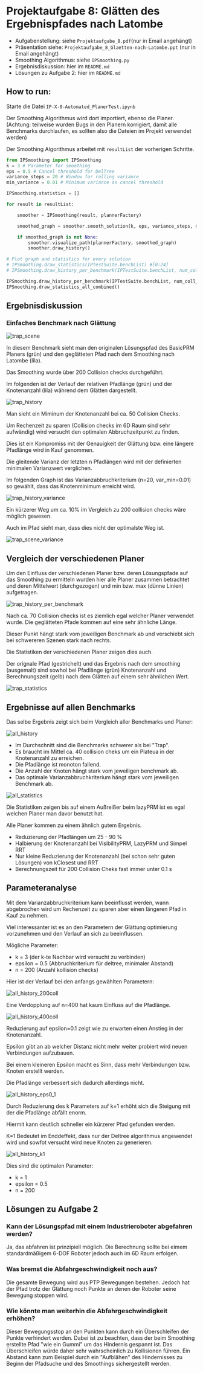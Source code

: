 # Projektaufgabe 8: Glätten des Ergebnispfades nach Latombe

- Aufgabenstellung: siehe `Projektaufgabe_8.pdf`(nur in Email angehängt)
- Präsentation siehe: `Projektaufgabe_8_Glaetten-nach-Latombe.ppt` (nur in Email angehängt)
- Smoothing Algorithmus: siehe `IPSmoothing.py`
- Ergebnisdiskussion: hier im `README.md`
- Lösungen zu Aufgabe 2: hier im `README.md`

## How to run:

Starte die Datei `IP-X-0-Automated_PlanerTest.ipynb`

Der Smoothing Algorithmus wird dort importiert, ebenso die Planer. (Achtung: teilweise wurden Bugs in den Planern korrigiert, damit alle Benchmarks durchlaufen, es sollten also die Dateien im Projekt verwendet werden)

Der Smoothing Algorithmus arbeitet mit `resultList` der vorherigen Schritte.

```python
from IPSmoothing import IPSmoothing
k = 3 # Parameter for smoothing
eps = 0.5 # Cancel threshold for DelTree
variance_steps = 20 # Window for rolling variance
min_variance = 0.01 # Minimum variance as cancel threshold

IPSmoothing.statistics = []

for result in resultList:

    smoother = IPSmoothing(result, plannerFactory)

    smoothed_graph = smoother.smooth_solution(k, eps, variance_steps, min_variance)

    if smoothed_graph is not None:
        smoother.visualize_path(plannerFactory, smoothed_graph)
        smoother.draw_history()

# Plot graph and statistics for every solution
# IPSmoothing.draw_statistics(IPTestSuite.benchList) #[0:24]
# IPSmoothing.draw_history_per_benchmark(IPTestSuite.benchList, num_coll_checks = 200, combine_all = False)

IPSmoothing.draw_history_per_benchmark(IPTestSuite.benchList, num_coll_checks = 200, combine_all = True)
IPSmoothing.draw_statistics_all_combined()
```

## Ergebnisdiskussion

### Einfaches Benchmark nach Glättung

![trap_scene](./docs/trap_scene.png)

In diesem Benchmark sieht man den originalen Lösungspfad des BasicPRM Planers (grün) und den geglätteten Pfad nach dem Smoothing nach Latombe (lila).

Das Smoothing wurde über 200 Collision checks durchgeführt.

Im folgenden ist der Verlauf der relativen Pfadlänge (grün) und der Knotenanzahl (lila) während dem Glätten dargestellt.

![trap_history](./docs/trap_history.png)

Man sieht ein Miminum der Knotenanzahl bei ca. 50 Collision Checks.

Um Rechenzeit zu sparen (Collision checks im 6D Raum sind sehr aufwändig) wird versucht den optimalen Abbruchzeitpunkt zu finden.

Dies ist ein Kompromiss mit der Genauigkeit der Glättung bzw. eine längere Pfadlänge wird in Kauf genommen.

Die gleitende Varianz der letzten n Pfadlängen wird mit der definierten minimalen Varianzwert verglichen.

Im folgenden Graph ist das Varianzabbruchkriterium (n=20, var_min=0.01) so gewählt, dass das Knotenminimum erreicht wird.

![trap_history_variance](./docs/trap_history_variance.png)

Ein kürzerer Weg um ca. 10% im Vergleich zu 200 collision checks wäre möglich gewesen. 

Auch im Pfad sieht man, dass dies nicht der optimalste Weg ist.

![trap_scene_variance](./docs/trap_scene_variance.png)

## Vergleich der verschiedenen Planer

Um den Einfluss der verschiedenen Planer bzw. deren Lösungspfade auf das Smoothing zu ermitteln wurden hier alle Planer zusammen betrachtet und deren Mittelwert (durchgezogen) und min bzw. max (dünne Linien) aufgetragen.

![trap_history_per_benchmark](./docs/trap_history_per_benchmark.png)

Nach ca. 70 Collision checks ist es ziemlich egal welcher Planer verwendet wurde. Die geglätteten Pfade kommen auf eine sehr ähnliche Länge.

Dieser Punkt hängt stark vom jeweiligen Benchmark ab und verschiebt sich bei schwereren Szenen stark nach rechts.

Die Statistiken der verschiedenen Planer zeigen dies auch. 

Der orignale Pfad (gestrichelt) und das Ergebnis nach dem smoothing (ausgemalt) sind sowhol bei Pfadlänge (grün) Knotenanzahl und Berechnungszeit (gelb) nach dem Glätten auf einem sehr ähnlichen Wert.

![trap_statistics](./docs/trap_statistics.png)

## Ergebnisse auf allen Benchmarks

Das selbe Ergebnis zeigt sich beim Vergleich aller Benchmarks und Planer:

![all_history](./docs/all_history.png)

- Im Durchschnitt sind die Benchmarks schwerer als bei "Trap". 
- Es braucht im Mittel ca. 40 collision cheks um ein Plateua in der Knotenanzahl zu erreichen.
- Die Pfadlänge ist monoton fallend.
- Die Anzahl der Knoten hängt stark vom jeweiligen benchmark ab.
- Das optimale Varianzabbruchkriterium hängt stark vom jeweiligen Benchmark ab.

![all_statistics](./docs/all_statistics.png)

Die Statistiken zeigen bis auf einem Außreißer beim lazyPRM ist es egal welchen Planer man davor benutzt hat.

Alle Planer kommen zu einem ähnlich gutem Ergebnis.

- Reduzierung der Pfadlängen um 25 - 90 %
- Halbierung der Knotenanzahl bei VisibilityPRM, LazyPRM und Simpel RRT
- Nur kleine Reduzierung der Knotenanzahl (bei schon sehr guten Lösungen) von kClosest und RRT
- Berechnungszeit für 200 Collision Cheks fast immer unter 0.1 s

## Parameteranalyse

Mit dem Varianzabbruchkriterium kann beeinflusst werden, wann abgebrochen wird um Rechenzeit zu sparen aber einen längeren Pfad in Kauf zu nehmen.

Viel interessanter ist es an den Parametern der Glättung optimierung vorzunehmen und den Verlauf an sich zu beeinflussen.

Mögliche Parameter:

- k = 3 (der k-te Nachbar wird versucht zu verbinden)
- epsilon = 0.5 (Abbruchkriterium für deltree, minimaler Abstand)
- n = 200 (Anzahl kollision checks)

Hier ist der Verlauf bei den anfangs gewählten Parametern: 

![all_history_200coll](./docs/all_history_200coll.png)

Eine Verdopplung auf n=400 hat kaum Einfluss auf die Pfadlänge.

![all_history_400coll](./docs/all_history_400coll.png)

Reduzierung auf epsilon=0.1 zeigt wie zu erwarten einen Anstieg in der Knotenanzahl.

Epsilon gibt an ab welcher Distanz nicht mehr weiter probiert wird neuen Verbindungen aufzubauen.

Bei einem kleineren Epsilon macht es Sinn, dass mehr Verbindungen bzw. Knoten erstellt werden.

Die Pfadlänge verbessert sich dadurch allerdings nicht.

![all_history_eps0_1](./docs/all_history_eps0_1.png)

Durch Reduzierung des k Parameters auf k=1 erhöht sich die Steigung mit der die Pfadlänge abfällt enorm.

Hiermit kann deutlich schneller ein kürzerer Pfad gefunden werden.

K=1 Bedeutet im Enddeffekt, dass nur der Deltree algorithmus angewendet wird und sowfot versucht wird neue Knoten zu generieren.

![all_history_k1](./docs/all_history_k1.png)

Dies sind die optimalen Parameter:

- k = 1 
- epsilon = 0.5
- n = 200

## Lösungen zu Aufgabe 2
### Kann der Lösungspfad mit einem Industrieroboter abgefahren werden?
Ja, das abfahren ist prinzipiell möglich. Die Berechnung sollte bei eimem standardmäßigem 6-DOF Roboter jedoch auch im 6D Raum erfolgen. 
### Was bremst die Abfahrgeschwindigkeit noch aus?
Die gesamte Bewegung wird aus PTP Bewegungen bestehen. Jedoch hat der Pfad trotz der Glättung noch Punkte an denen der Roboter seine Bewegung stoppen wird.
### Wie könnte man weiterhin die Abfahrgeschwindigkeit erhöhen?
Dieser Bewegungsstop an den Punkten kann durch ein Überschleifen der Punkte verhindert werden. Dabei ist zu beachten, dass der beim Smoothing erstellte Pfad "wie ein Gummi" um das Hindernis gespannt ist. Das Überschleifen würde daher sehr wahrscheinlich zu Kollisionen führen. Ein Abstand kann zum Beispiel durch ein "Aufblähen" des Hindernisses zu Beginn der Pfadsuche und des Smoothings sichergestellt werden.
